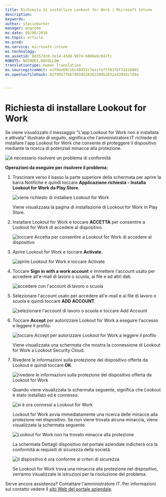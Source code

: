 ```yaml
---
title: Richiesta di installare Lookout for Work | Microsoft Intune
description: 
keywords: 
author: staciebarker
manager: angrobe
ms.date: 09/08/2016
ms.topic: article
ms.prod: 
ms.service: microsoft-intune
ms.technology: 
ms.assetid: 0d357dc0-3e14-43d0-9874-6886ebc847fc
ROBOTS: NOINDEX,NOFOLLOW
translationtype: Human Translation
ms.sourcegitcommit: e1f0ee69c16c48932c7ea1fefff03f6f35416865
ms.openlocfilehash: 82f99577b674050d20362204b1032ad3992c7d9a


---
```


# Richiesta di installare Lookout for Work

Se viene visualizzato il messaggio "L'app Lookout for Work non è installata e attivata" illustrato di seguito, significa che l'amministratore IT richiede di installare l'app Lookout for Work che consente di proteggere il dispositivo mediante la ricerca di potenziali minacce alla protezione.

![è necessario risolvere un problema di conformità](./media/lookout-resolve-compliance-issues_expanded-android.png)

**Operazioni da eseguire per risolvere il problema:**

1.  Trascinare verso il basso la parte superiore della schermata per aprire la barra Notifiche e quindi toccare **Applicazione richiesta - Installa Lookout for Work da Play Store**.

    ![viene richiesto di installare Lookout for Work](./media/lookout-required-app-install-android.png)

    Viene visualizzata la pagina di installazione di Lookout for Work in Play Store.

2.  Installare Lookout for Work e toccare **ACCETTA** per consentire a Lookout for Work di accedere al dispositivo.

    ![toccare Accetta per consentire a Lookout for Work di accedere al dispositivo](./media/lookout-accept-store-permissions-android.png)

3. Aprire Lookout for Work e toccare **Activate**.

    ![aprire Lookout for Work e toccare Activate](./media/lookout-activate-button-android.png)

4. Toccare **Sign in with a work account** e immettere l'account usato per accedere all'e-mail di lavoro o scuola, ai file e ad altri dati.

    ![accedere con l'account di lavoro o scuola](./media/lookout-sign-in-android.png)

5. Selezionare l'account usato per accedere all'e-mail e ai file di lavoro o scuola e quindi toccare **ADD ACCOUNT**.

    ![selezionare l'account di lavoro o scuola e toccare Add Account](./media/lookout-pick-account-android.png)

6. Toccare **Accept** per autorizzare Lookout for Work a eseguire l'accesso e leggere il profilo.

    ![toccare Accept per autorizzare Lookout for Work a leggere il profilo](./media/lookout-needs-permission-to-view-profile-android.png)

    Viene visualizzata una schermata che mostra la connessione di Lookout for Work a Lookout Security Cloud.

7. Rivedere le informazioni sulla protezione del dispositivo offerta da Lookout e quindi toccare **OK**.

    ![rivedere le informazioni sulla protezione del dispositivo offerta da Lookout for Work](./media/lookout-how-it-protects-your-device-android.png)

    Quando viene visualizzata la schermata seguente, significa che Lookout è stato installato ed è connesso.

    ![si è ora connessi a Lookout for Work](./media/lookout-you-are-now-connected-android.png)

    Lookout for Work avvia immediatamente una ricerca delle minacce alla protezione nel dispositivo. Se non viene trovata alcuna minaccia, viene visualizzata la schermata seguente.

    ![Lookout for Work non ha trovato minacce alla protezione](./media/lookout-scan-no-threats-found-android.png)

    La schermata Dettagli dispositivo nel portale aziendale indicherà ora la conformità ai requisiti di sicurezza della società.

    ![il dispositivo è ora conforme ai criteri di sicurezza](./media/lookout-device-now-compliant-android.png)

    Se Lookout for Work trova una minaccia alla protezione nel dispositivo, verranno visualizzate le istruzioni per la risoluzione del problema.

Serve ancora assistenza? Contattare l'amministratore IT. Per informazioni sul contatto vedere il [sito Web del portale aziendale](http://portal.manage.microsoft.com).






<!--HONumber=Sep16_HO2-->



